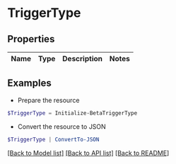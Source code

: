 # TriggerType
## Properties

Name | Type | Description | Notes
------------ | ------------- | ------------- | -------------

## Examples

- Prepare the resource
```powershell
$TriggerType = Initialize-BetaTriggerType 
```

- Convert the resource to JSON
```powershell
$TriggerType | ConvertTo-JSON
```

[[Back to Model list]](../README.md#documentation-for-models) [[Back to API list]](../README.md#documentation-for-api-endpoints) [[Back to README]](../README.md)

